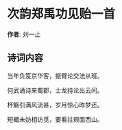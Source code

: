 # 次韵郑禹功见贻一首

**作者**: 刘一止

## 诗词内容

当年负笈京华客，振臂论交法从班。

何武诵诗来蜀郡，士龙持论出云间。

杯觞引满风流甚，岁月惊心昨梦还。

短檝未妨相访觅，要看拄颊面西山。

